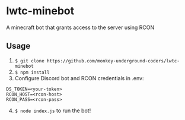 # lwtc-minebot

A minecraft bot that grants access to the server using RCON

## Usage

1. `$ git clone https://github.com/monkey-underground-coders/lwtc-minebot`
2. `$ npm install`
3. Configure Discord bot and RCON credentials in .env:

```
DS_TOKEN=<your-token>
RCON_HOST=<rcon-host>
RCON_PASS=<rcon-pass>
```

4. `$ node index.js` to run the bot!
